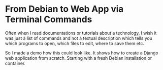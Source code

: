 # From Debian to Web App via Terminal Commands



Often when I read documentations or tutorials about a technology, I wish it was just a list of commands and not a textual description which tells you which programs to open, which files to edit, where to save them etc.

So I made a demo how this could look like. It shows how to create a Django web application from scratch. Starting with a fresh Debian installation or container.
